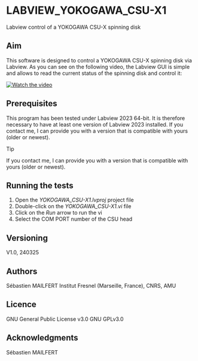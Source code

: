 # LABVIEW_YOKOGAWA_CSU-X1
Labview control of a YOKOGAWA CSU-X spinning disk

## Aim
This software is designed to control a YOKOGAWA CSU-X spinning disk via Labview.
As you can see on the following video, the Labview GUI is simple and allows to read the current status of the spinning disk and control it:

[![Watch the video](https://github.com/MAILFERT-Sebastien/LABVIEW_YOKOGAWA_CSU-X1/blob/main/Images/YOKOGAWA_CSUX1.png)](https://youtu.be/-BCwlMHtLH8)


## Prerequisites
This program has been tested under Labview 2023 64-bit. It is therefore necessary to have at least one version of Labview 2023 installed. If you contact me, I can provide you with a version that is compatible with yours (older or newest).

> [!TIP]
> If you contact me, I can provide you with a version that is compatible with yours (older or newest).


## Running the tests

1. Open the <i>YOKOGAWA_CSU-X1.lvproj</i> project file
2. Double-click on the <i>YOKOGAWA_CSU-X1.vi</i> file
3. Click on the <i>Run</i> arrow to run the vi
4. Select the COM PORT number of the CSU head


## Versioning

V1.0, 240325

## Authors
Sébastien MAILFERT
Institut Fresnel (Marseille, France), CNRS, AMU

## Licence
GNU General Public License v3.0
GNU GPLv3.0

## Acknowledgments
Sébastien MAILFERT

 

